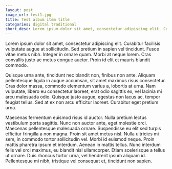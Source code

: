 ```yaml
---
layout: post
image_url: test1.jpg
title: Test album item title
categories: digital traditional
short_desc: Lorem ipsum dolor sit amet, consectetur adipiscing elit. Curabitur facilisis vulputate augue at sollicitudin.
---
```


Lorem ipsum dolor sit amet, consectetur adipiscing elit. Curabitur facilisis vulputate augue at sollicitudin. Sed pretium in sapien vel tincidunt. Fusce vitae metus nibh. Integer in ornare quam. Morbi at neque lorem. Cras convallis justo ac metus congue auctor. Proin id elit et mauris blandit commodo.

Quisque urna ante, tincidunt nec blandit non, finibus non ante. Aliquam pellentesque ligula in augue accumsan, sit amet maximus risus consectetur. Cras dolor massa, commodo elementum varius a, lobortis at urna. Nam vulputate, libero eu consectetur laoreet, erat odio sagittis ex, vel lacinia mi arcu malesuada odio. Quisque justo augue, egestas non lacus ac, tempor feugiat tellus. Sed at ex non arcu efficitur laoreet. Curabitur eget pretium urna.

Maecenas fermentum euismod risus id auctor. Nulla pretium lectus vestibulum porta sagittis. Nunc non auctor ante, eget molestie orci. Maecenas pellentesque malesuada ornare. Suspendisse eu elit sed turpis efficitur fringilla a non magna. Proin sit amet metus nisl. Nulla ultricies mi sem, in commodo tortor sollicitudin vel. Morbi id euismod neque. Proin mattis pharetra ipsum et interdum. Aenean in mattis tellus. Nunc interdum felis vel orci maximus, eu blandit nisl ullamcorper. Etiam scelerisque a tellus ut ornare. Duis rhoncus tortor urna, vel hendrerit ipsum aliquam id. Pellentesque mi nibh, tristique vel consequat et, tincidunt non sapien.